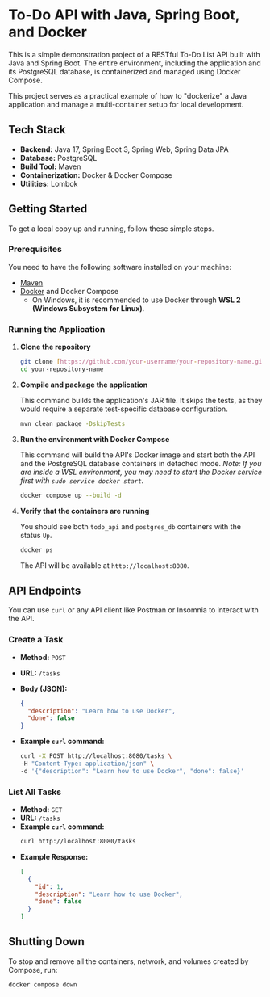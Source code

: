 # To-Do API with Java, Spring Boot, and Docker

This is a simple demonstration project of a RESTful To-Do List API built with Java and Spring Boot. The entire environment, including the application and its PostgreSQL database, is containerized and managed using Docker Compose.

This project serves as a practical example of how to "dockerize" a Java application and manage a multi-container setup for local development.

## Tech Stack

* **Backend:** Java 17, Spring Boot 3, Spring Web, Spring Data JPA
* **Database:** PostgreSQL
* **Build Tool:** Maven
* **Containerization:** Docker & Docker Compose
* **Utilities:** Lombok

## Getting Started

To get a local copy up and running, follow these simple steps.

### Prerequisites

You need to have the following software installed on your machine:
* [Maven](https://maven.apache.org/download.cgi)
* [Docker](https://www.docker.com/get-started/) and Docker Compose
    * On Windows, it is recommended to use Docker through **WSL 2 (Windows Subsystem for Linux)**.

### Running the Application

1.  **Clone the repository**

    ```bash
    git clone [https://github.com/your-username/your-repository-name.git](https://github.com/your-username/your-repository-name.git)
    cd your-repository-name
    ```

2.  **Compile and package the application**

    This command builds the application's JAR file. It skips the tests, as they would require a separate test-specific database configuration.

    ```bash
    mvn clean package -DskipTests
    ```

3.  **Run the environment with Docker Compose**

    This command will build the API's Docker image and start both the API and the PostgreSQL database containers in detached mode.
    *Note: If you are inside a WSL environment, you may need to start the Docker service first with `sudo service docker start`.*

    ```bash
    docker compose up --build -d
    ```

4.  **Verify that the containers are running**

    You should see both `todo_api` and `postgres_db` containers with the status `Up`.

    ```bash
    docker ps
    ```
    The API will be available at `http://localhost:8080`.

## API Endpoints

You can use `curl` or any API client like Postman or Insomnia to interact with the API.

### Create a Task

* **Method:** `POST`
* **URL:** `/tasks`
* **Body (JSON):**

    ```json
    {
      "description": "Learn how to use Docker",
      "done": false
    }
    ```
* **Example `curl` command:**
    ```bash
    curl -X POST http://localhost:8080/tasks \
    -H "Content-Type: application/json" \
    -d '{"description": "Learn how to use Docker", "done": false}'
    ```

### List All Tasks

* **Method:** `GET`
* **URL:** `/tasks`
* **Example `curl` command:**
    ```bash
    curl http://localhost:8080/tasks
    ```
* **Example Response:**
    ```json
    [
      {
        "id": 1,
        "description": "Learn how to use Docker",
        "done": false
      }
    ]
    ```

## Shutting Down

To stop and remove all the containers, network, and volumes created by Compose, run:
```bash
docker compose down